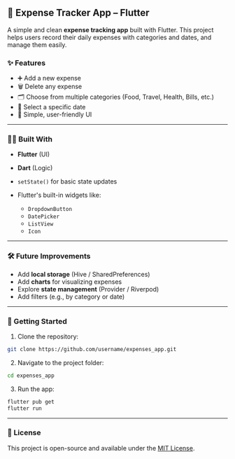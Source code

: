 ## 📱 Expense Tracker App – Flutter

A simple and clean **expense tracking app** built with Flutter.
This project helps users record their daily expenses with categories and dates, and manage them easily.

### ✨ Features

* ➕ Add a new expense
* 🗑️ Delete any expense
* 🗂️ Choose from multiple categories (Food, Travel, Health, Bills, etc.)
* 📅 Select a specific date
* 🌟 Simple, user-friendly UI

---

### 🧑‍💻 Built With

* **Flutter** (UI)
* **Dart** (Logic)
* `setState()` for basic state updates
* Flutter's built-in widgets like:

  * `DropdownButton`
  * `DatePicker`
  * `ListView`
  * `Icon`

---

### 🛠️ Future Improvements

* Add **local storage** (Hive / SharedPreferences)
* Add **charts** for visualizing expenses
* Explore **state management** (Provider / Riverpod)
* Add filters (e.g., by category or date)

---


### 🚀 Getting Started

1. Clone the repository:

```bash
git clone https://github.com/username/expenses_app.git
```

2. Navigate to the project folder:

```bash
cd expenses_app
```

3. Run the app:

```bash
flutter pub get
flutter run
```

---

### 📄 License

This project is open-source and available under the [MIT License](LICENSE).
